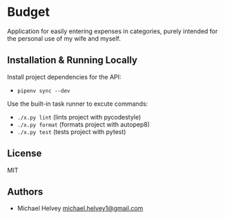# Budget

Application for easily entering expenses in categories, purely intended for the
personal use of my wife and myself.

## Installation & Running Locally

Install project dependencies for the API:

- `pipenv sync --dev`

Use the built-in task runner to excute commands:

- `./x.py lint` (lints project with pycodestyle)
- `./x.py format` (formats project with autopep8)
- `./x.py test` (tests project with pytest)

## License

MIT

## Authors

- Michael Helvey <michael.helvey1@gmail.com>
